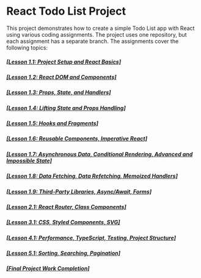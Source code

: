 # React Todo List Project
This project demonstrates how to create a simple Todo List app with React using various coding assignments. The project uses one repository, but each assignment has a separate branch. The assignments cover the following topics:

##### <a href="https://github.com/fitsumtsehay/react-todo/branches" target="_blank" rel="nofollow">[Lesson 1.1: Project Setup and React Basics]</a>
##### <a href="https://github.com/fitsumtsehay/react-todo/branches" target="_blank" rel="nofollow">[Lesson 1.2: React DOM and Components]</a>
##### <a href="https://github.com/fitsumtsehay/react-todo/branches" target="_blank" rel="nofollow">[Lesson 1.3: Props, State, and Handlers]</a>
##### <a href="https://github.com/fitsumtsehay/react-todo/branches" target="_blank" rel="nofollow">[Lesson 1.4: Lifting State and Props Handling]</a>
##### <a href="https://github.com/fitsumtsehay/react-todo/branches" target="_blank" rel="nofollow">[Lesson 1.5: Hooks and Fragments]</a>
##### <a href="https://github.com/fitsumtsehay/react-todo/branches" target="_blank" rel="nofollow">[Lesson 1.6: Reusable Components, Imperative React]</a>
##### <a href="https://github.com/fitsumtsehay/react-todo/branches" target="_blank" rel="nofollow">[Lesson 1.7: Asynchronous Data, Conditional Rendering, Advanced and Impossible State]</a>
##### <a href="https://github.com/fitsumtsehay/react-todo/branches" target="_blank" rel="nofollow">[Lesson 1.8: Data Fetching, Data Refetching, Memoized Handlers]</a>
##### <a href="https://github.com/fitsumtsehay/react-todo/branches" target="_blank" rel="nofollow">[Lesson 1.9: Third-Party Libraries, Async/Await, Forms]</a>
##### <a href="https://github.com/fitsumtsehay/react-todo/branches" target="_blank" rel="nofollow">[Lesson 2.1: React Router, Class Components]</a>
##### <a href="https://github.com/fitsumtsehay/react-todo/branches" target="_blank" rel="nofollow">[Lesson 3.1: CSS, Styled Components, SVG]</a>
##### <a href="https://github.com/fitsumtsehay/react-todo/branches" target="_blank" rel="nofollow">[Lesson 4.1: Performance, TypeScript, Testing, Project Structure]</a>
##### <a href="https://github.com/fitsumtsehay/react-todo/branches" target="_blank" rel="nofollow">[Lesson 5.1: Sorting, Searching, Pagination]</a>
##### <a href="https://github.com/fitsumtsehay/react-todo/branches" target="_blank" rel="nofollow">[Final Project Work Completion]</a>
